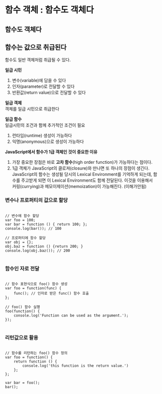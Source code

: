 

# 함수 객체 : 함수도 객체다

## 함수도 객체다

## 함수는 값으로 취급된다

함수도 일반 객체처럼 취급될 수 있다.

__일급 시민__<br>
1. 변수(variable)에 담을 수 있다
2. 인자(parameter)로 전달할 수 있다
3. 반환값(return value)으로 전달할 수 있다

__일급 객체__<br>
객체를 일급 시민으로 취급한다

__일급 함수__<br>
일급시민의 조건과 함께 추가적인 조건이 필요<br>
1. 런타임(runtime) 생성이 가능하다
2. 익명(anonymous)으로 생성이 가능하다

__JavaScript에서 함수가 1급 객체인 것이 중요한 이유__<br>
1. 가장 중요한 장점은 바로 __고차 함수__(high order function)가 가능하다는 점이다.
2. 1급 객체가 JavaScript의 클로져(closure)와 만나면 또 하나의 장점이 생긴다. JavaScript의 함수는 생성될 당시의 Lexical Environment를 기억하게 되는데, 함수를 주고받게 되면 이 Lexical Environment도 함께 전달된다. 이것을 이용해서 커링(currying)과 메모이제이션(memoization)이 가능해진다. (이해가안됨)

### 변수나 프로퍼티의 값으로 할당
<pre>
<code>
// 변수에 함수 할당
var foo = 100;
var bar = function () { return 100; };
console.log(bar()); // 100

// 프로퍼티에 함수 할당
var obj = {};
obj.baz = function () {return 200; }
console.log(obj.baz()); // 200
</code>
</pre>


### 함수인 자로 전달
<pre>
<code>
// 함수 표현식으로 foo() 함수 생성
var foo = function(func) {
    func(); // 인자로 받은 func() 함수 호출
};

// foo() 함수 실행
foo(function() {
    console.log('Function can be used as the argument.');
});
</code>
</pre>


### 리턴값으로 활용
<pre>
<code>
// 함수를 리턴하는 foo() 함수 정의
var foo = function() {
    return function () {
        console.log('this function is the return value.')
    };
};

var bar = foo();
bar();
</code>
</pre>


### 
